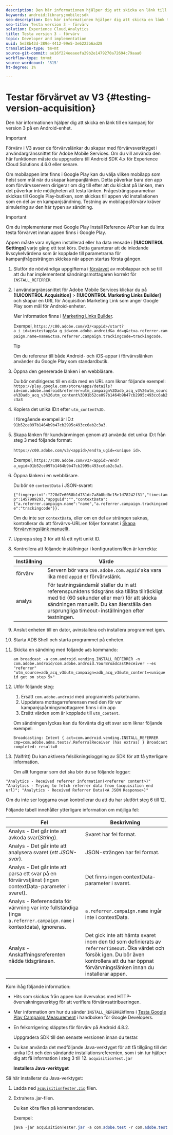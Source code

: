```yaml
---
description: Den här informationen hjälper dig att skicka en länk till en kampanj för version 3 på en Android-enhet.
keywords: android;library;mobile;sdk
seo-description: Den här informationen hjälper dig att skicka en länk till en kampanj för version 3 på en Android-enhet.
seo-title: Testa version 3 - förvärv
solution: Experience Cloud,Analytics
title: Testa version 3 - förvärv
topic: Developer and implementation
uuid: 5e38b43d-389e-4412-99e5-3e6223b6ad28
translation-type: tm+mt
source-git-commit: ae16f224eeaeefa29b2e1479270a72694c79aaa0
workflow-type: tm+mt
source-wordcount: '815'
ht-degree: 1%

---
```



# Testar förvärvet av V3 {#testing-version-acquisition}

Den här informationen hjälper dig att skicka en länk till en kampanj för version 3 på en Android-enhet.

>[!IMPORTANT]
>
>Förvärv i V3 avser de förvärvslänkar du skapar med förvärvsverktyget i användargränssnittet för Adobe Mobile Services. Om du vill använda den här funktionen måste du uppgradera till Android SDK 4.x för Experience Cloud Solutions 4.6.0 eller senare.

Om mobilappen inte finns i Google Play kan du välja vilken mobilapp som helst som mål när du skapar kampanjlänken. Detta påverkar bara den app som förvärvsservern dirigerar om dig till efter att du klickat på länken, men det påverkar inte möjligheten att testa länken. Frågesträngsparametrar skickas till Google Play-butiken, som skickas till appen vid installationen som en del av en kampanjsändning. Testning av mobilappsförvärv kräver simulering av den här typen av sändning.

>[!IMPORTANT]
>
>Om du implementerar med Google Play Install Reference API:er kan du inte testa förvärvet innan appen finns i Google Play.

Appen måste vara nyligen installerad eller ha data rensade i **[!UICONTROL Settings]** varje gång ett test körs. Detta garanterar att de inledande livscykelvärdena som är kopplade till parametrarna för kampanjfrågesträngen skickas när appen startas första gången.

1. Slutför de nödvändiga uppgifterna i [förvärvet](/help/android/acquisition-main/acquisition.md) av mobilappar och se till att du har implementerat sändningsmottagaren korrekt för `INSTALL_REFERRER`.

1. I användargränssnittet för Adobe Mobile Services klickar du på **[!UICONTROL Acquisition]** > **[!UICONTROL Marketing Links Builder]** och skapar en URL för Acquisition Marketing Link som anger Google Play som mål för Android-enheter.

   Mer information finns i [Marketing Links Builder](/help/using/acquisition-main/c-marketing-links-builder/c-marketing-links-builder.md).

   Exempel, `https://c00.adobe.com/v3/<appid>/start?a_i_id=iostestapp&a_g_id=com.adobe.android&a_dd=g&ctxa.referrer.campaign.name=name&ctxa.referrer.campaign.trackingcode=trackingcode`.

   >[!TIP]
   >
   >Om du refererar till både Android- och iOS-appar i förvärvslänken använder du Google Play som standardbutik.

1. Öppna den genererade länken i en webbläsare.

   Du bör omdirigeras till en sida med en URL som liknar följande exempel:
   `https://play.google.com/store/apps/details?id=com.adobe.android&referrer=utm_campaign%3Dadb_acq_v3%26utm_source%3Dadb_acq_v3%26utm_content%3D91b52ce097b1464b9b47cb2995c493cc6ab2c3a3`

1. Kopiera det unika ID:t efter `utm_content%3D`.

   I föregående exempel är ID:t `91b52ce097b1464b9b47cb2995c493cc6ab2c3a3`.

1. Skapa länken för kundvärvningen genom att använda det unika ID:t från steg 3 med följande format:

   `https://c00.adobe.com/v3/<appid>/end?a_ugid=<unique id>`.

   Exempel, `https://c00.adobe.com/v3/<appid>/end?a_ugid=91b52ce097b1464b9b47cb2995c493cc6ab2c3a3`.

1. Öppna länken i en webbläsare.

   Du bör se `contextData` i JSON-svaret:

   `{"fingerprint":"228d7e6058b1d731dc7a8b8bd0c15e1d78242f31","timestamp":1457989293,"appguid":"","contextData":{"a.referrer.campaign.name":"name","a.referrer.campaign.trackingcode":"trackingcode"}}.`

   Om du inte ser `contextData`, eller om en del av strängen saknas, kontrollerar du att förvärvs-URL:en följer formatet i [Skapa förvärvningslänk manuellt](/help/using/acquisition-main/c-marketing-links-builder/acquisition-link-manual.md).
1. Upprepa steg 3 för att få ett nytt unikt ID.
1. Kontrollera att följande inställningar i konfigurationsfilen är korrekta:

   | Inställning | Värde |
   |--- |--- |
   | förvärv | Servern bör vara `c00.adobe.com`.   *`appid`*  ska vara lika med `appid` er förvärvslänk. |
   | analys | För testningsändamål ställer du in att referenspunktens tidsgräns ska tillåta tillräckligt med tid (60 sekunder eller mer) för att skicka sändningen manuellt. Du kan återställa den ursprungliga timeout-inställningen efter testningen. |

1. Anslut enheten till en dator, avinstallera och installera programmet igen.
1. Starta ADB Shell och starta programmet på enheten.
1. Skicka en sändning med följande `adb` kommando:

   `am broadcast -a com.android.vending.INSTALL_REFERRER -n com.adobe.android/com.adobe.android.YourBroadcastReceiver --es "referrer" "utm_source=adb_acq_v3&utm_campaign=adb_acq_v3&utm_content=<unique id get on step 5>"`

1. Utför följande steg:
   1. Ersätt `com.adobe.android` med programmets paketnamn.
   1. Uppdatera mottagarreferensen med den för var kampanjspårningsmottagaren finns i din app
   1. Ersätt värden som är kopplade till `utm_content`.

   Om sändningen lyckas kan du förvänta dig ett svar som liknar följande exempel:

   `Broadcasting: Intent
{ act=com.android.vending.INSTALL_REFERRER cmp=com.adobe.adms.tests/.ReferralReceiver (has extras) }
Broadcast completed: result=0`

1. (Valfritt) Du kan aktivera felsökningsloggning av SDK för att få ytterligare information.

   Om allt fungerar som det ska bör du se följande loggar:

`"Analytics - Received referrer information(<referrer content>)"   "Analytics - Trying to fetch referrer data from (acquisition end url)"; "Analytics - Received Referrer Data(<A JSON Response>)"`

Om du inte ser loggarna ovan kontrollerar du att du har slutfört steg 6 till 12.

Följande tabell innehåller ytterligare information om möjliga fel:

| Fel | Beskrivning |
|--- |--- |
| Analys - Det går inte att avkoda svar(*String*). | Svaret har fel format. |
| Analys - Det går inte att analysera svaret (*ett JSON-svar*). | JSON-strängen har fel format. |
| Analys - Det går inte att parsa ett svar på en förvärvstjänst (ingen contextData-parameter i svaret). | Det finns ingen contextData-parameter i svaret. |
| Analys - Referensdata för värvning var inte fullständiga (inga `a.referrer.campaign.name` i kontextdata), ignoreras. | `a.referrer.campaign.name`  ingår inte i contextData. |
| Analys - Anskaffningsreferenten nådde tidsgränsen. | Det gick inte att hämta svaret inom den tid som definierats av `referrerTimeout`. Öka värdet och försök igen.  Du bör även kontrollera att du har öppnat förvärvningslänken innan du installerar appen. |

Kom ihåg följande information:

* Hits som skickas från appen kan övervakas med HTTP-övervakningsverktyg för att verifiera förvärvsattribueringen.
* Mer information om hur du sänder `INSTALL_REFERRER`finns i [Testa Google Play Campaign Measurement](https://developers.google.com/analytics/solutions/testing-play-campaigns) i handboken för Google Developers.

* En felkorrigering släpptes för förvärv på Android 4.8.2.

   Uppgradera SDK till den senaste versionen innan du testar.

* Du kan använda det medföljande Java-verktyget för att få tillgång till det unika ID:t och den sändande installationsreferenten, som i sin tur hjälper dig att få information i steg 3 till 12. `acquisitionTest.jar`

   **Installera Java-verktyget**

Så här installerar du Java-verktyget:

1. Ladda ned [`acquisitionTester.zip`](/help/android/assets/acquisitionTester.zip) filen.

1. Extrahera .jar-filen.

   Du kan köra filen på kommandoraden.

   Exempel:

   ```java
   java -jar acquisitionTester.jar -a com.adobe.test -r com.adobe.test.ReferrerReceiver -l "https://c00.adobe.com/v3/appid/start?a_i_id=123456&a_g_id=com.adobe.test&a_dd=i&ctxa.referrer.campaign.name=name&ctxa.referrer.campaign.trackingcode=1234
   ```
